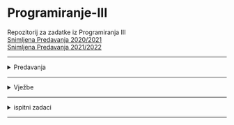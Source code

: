 # Programiranje-III
Repozitorij za zadatke iz Programiranja III
</br>
[Snimljena Predavanja 2020/2021](https://www.youtube.com/watch?v=tnpxdGQKKF0&list=PLJCjqoTZy0H-ELJL4GxKjSKCy8cp2xNNh)
<br>
[Snimljena Predavanja 2021/2022](url)
<hr>

<details>
  <summary>Predavanja</summary>
<br>
<ul>

<li><a href="">Predavanje</a></li>
  </ul>
</details>
<hr>


<details>
  <summary>Vježbe</summary>
<br>
<ul>

<li><a href="">Vježba </a></li>
  </ul>
</details>
<hr>

<details>
  <summary>ispitni zadaci</summary>
<br>
<ul>

<li><a href="">Ispit</a></li>
  </ul>
</details>
<hr>


